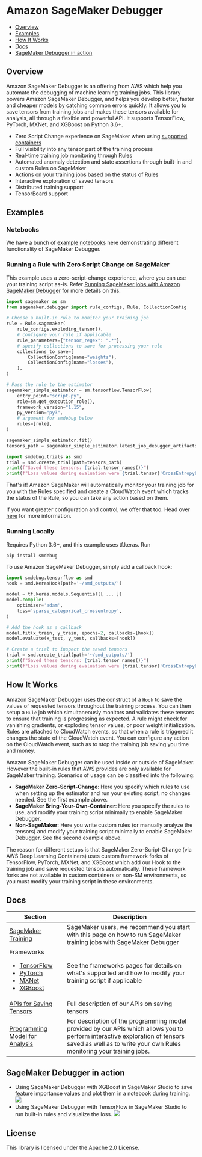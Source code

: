 # Amazon SageMaker Debugger

- [Overview](#overview)
- [Examples](#examples)
- [How It Works](#how-it-works)
- [Docs](#docs)
- [SageMaker Debugger in action](#sagemaker-debugger-in-action)


## Overview
Amazon SageMaker Debugger is an offering from AWS which help you automate the debugging of machine learning training jobs.
This library powers Amazon SageMaker Debugger, and helps you develop better, faster and cheaper models by catching common errors quickly.
It allows you to save tensors from training jobs and makes these tensors available for analysis, all through a flexible and powerful API.
It supports TensorFlow, PyTorch, MXNet, and XGBoost on Python 3.6+.

- Zero Script Change experience on SageMaker when using [supported containers](docs/sagemaker.md#zero-script-change)
- Full visibility into any tensor part of the training process
- Real-time training job monitoring through Rules
- Automated anomaly detection and state assertions through built-in and custom Rules on SageMaker
- Actions on your training jobs based on the status of Rules
- Interactive exploration of saved tensors
- Distributed training support
- TensorBoard support

## Examples
### Notebooks
We have a bunch of [example notebooks](https://github.com/awslabs/amazon-sagemaker-examples/tree/master/sagemaker-debugger) here demonstrating different functionality of SageMaker Debugger.

### Running a Rule with Zero Script Change on SageMaker
This example uses a zero-script-change experience, where you can use your training script as-is. Refer [Running SageMaker jobs with Amazon SageMaker Debugger](docs/sagemaker.md) for more details on this.
```python
import sagemaker as sm
from sagemaker.debugger import rule_configs, Rule, CollectionConfig

# Choose a built-in rule to monitor your training job
rule = Rule.sagemaker(
    rule_configs.exploding_tensor(),
    # configure your rule if applicable
    rule_parameters={"tensor_regex": ".*"},
    # specify collections to save for processing your rule
    collections_to_save=[
        CollectionConfig(name="weights"),
        CollectionConfig(name="losses"),
    ],
)

# Pass the rule to the estimator
sagemaker_simple_estimator = sm.tensorflow.TensorFlow(
    entry_point="script.py",
    role=sm.get_execution_role(),
    framework_version="1.15",
    py_version="py3",
    # argument for smdebug below
    rules=[rule],
)

sagemaker_simple_estimator.fit()
tensors_path = sagemaker_simple_estimator.latest_job_debugger_artifacts_path()

import smdebug.trials as smd
trial = smd.create_trial(path=tensors_path)
print(f"Saved these tensors: {trial.tensor_names()}")
print(f"Loss values during evaluation were {trial.tensor('CrossEntropyLoss:0').values(mode=smd.modes.EVAL)}")
```

That's it! Amazon SageMaker will automatically monitor your training job for you with the Rules specified and create a CloudWatch
event which tracks the status of the Rule, so you can take any action based on them.

If you want greater configuration and control, we offer that too. Head over [here](docs/sagemaker.md) for more information.

### Running Locally
Requires Python 3.6+, and this example uses tf.keras. Run
```
pip install smdebug
```

To use Amazon SageMaker Debugger, simply add a callback hook:
```python
import smdebug.tensorflow as smd
hook = smd.KerasHook(path='~/smd_outputs/')

model = tf.keras.models.Sequential([ ... ])
model.compile(
    optimizer='adam',
    loss='sparse_categorical_crossentropy',
)

# Add the hook as a callback
model.fit(x_train, y_train, epochs=2, callbacks=[hook])
model.evaluate(x_test, y_test, callbacks=[hook])

# Create a trial to inspect the saved tensors
trial = smd.create_trial(path='~/smd_outputs/')
print(f"Saved these tensors: {trial.tensor_names()}")
print(f"Loss values during evaluation were {trial.tensor('CrossEntropyLoss:0').values(mode=smd.modes.EVAL)}")
```

## How It Works

Amazon SageMaker Debugger uses the construct of a `Hook` to save the values of requested tensors throughout the training process. You can then setup a `Rule` job which simultaneously monitors and validates these tensors to ensure
that training is progressing as expected.
A rule might check for vanishing gradients, or exploding tensor values, or poor weight initialization. Rules are attached to CloudWatch events, so that when a rule is triggered it changes the state of the CloudWatch event. You can configure any action on the CloudWatch event, such as to stop the training job saving you time and money.

Amazon SageMaker Debugger can be used inside or outside of SageMaker. However the built-in rules that AWS provides are only available for SageMaker training. Scenarios of usage can be classified into the following:
- **SageMaker Zero-Script-Change**: Here you specify which rules to use when setting up the estimator and run your existing script, no changes needed. See the first example above.
- **SageMaker Bring-Your-Own-Container**: Here you specify the rules to use, and modify your training script minimally to enable SageMaker Debugger.
- **Non-SageMaker**: Here you write custom rules (or manually analyze the tensors) and modify your training script minimally to enable SageMaker Debugger. See the second example above.

The reason for different setups is that SageMaker Zero-Script-Change (via AWS Deep Learning Containers) uses custom framework forks of TensorFlow, PyTorch, MXNet, and XGBoost which add our Hook to the training job and save requested tensors automatically.
These framework forks are not available in custom containers or non-SM environments, so you must modify your training script in these environments.

## Docs

| Section | Description |
| --- | --- |
| [SageMaker Training](docs/sagemaker.md) | SageMaker users, we recommend you start with this page on how to run SageMaker training jobs with SageMaker Debugger |
| Frameworks <ul><li>[TensorFlow](docs/tensorflow.md)</li><li>[PyTorch](docs/pytorch.md)</li><li>[MXNet](docs/mxnet.md)</li><li>[XGBoost](docs/xgboost.md)</li></ul> | See the frameworks pages for details on what's supported and how to modify your training script if applicable |
| [APIs for Saving Tensors](docs/api.md) | Full description of our APIs on saving tensors |
| [Programming Model for Analysis](docs/analysis.md) | For description of the programming model provided by our APIs which allows you to perform interactive exploration of tensors saved as well as to write your own Rules monitoring your training jobs. |


## SageMaker Debugger in action
- Using SageMaker Debugger with XGBoost in SageMaker Studio to save feature importance values and plot them in a notebook during training. ![](docs/resources/xgboost_feature_importance.png?raw=true)
- Using SageMaker Debugger with TensorFlow in SageMaker Studio to run built-in rules and visualize the loss. ![](docs/resources/tensorflow_rules_loss.png?raw=true)



## License
This library is licensed under the Apache 2.0 License.
